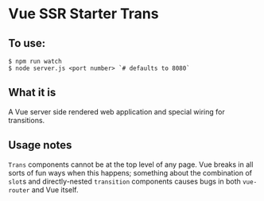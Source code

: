 # Vue SSR Starter Trans

## To use:

```
$ npm run watch
$ node server.js <port number> `# defaults to 8080`
```

## What it is

A Vue server side rendered web application and special wiring for transitions.


## Usage notes

`Trans` components cannot be at the top level of any page. Vue breaks in all sorts of fun ways when this happens; something about the combination of `slot`s and directly-nested `transition` components causes bugs in both `vue-router` and Vue itself.
